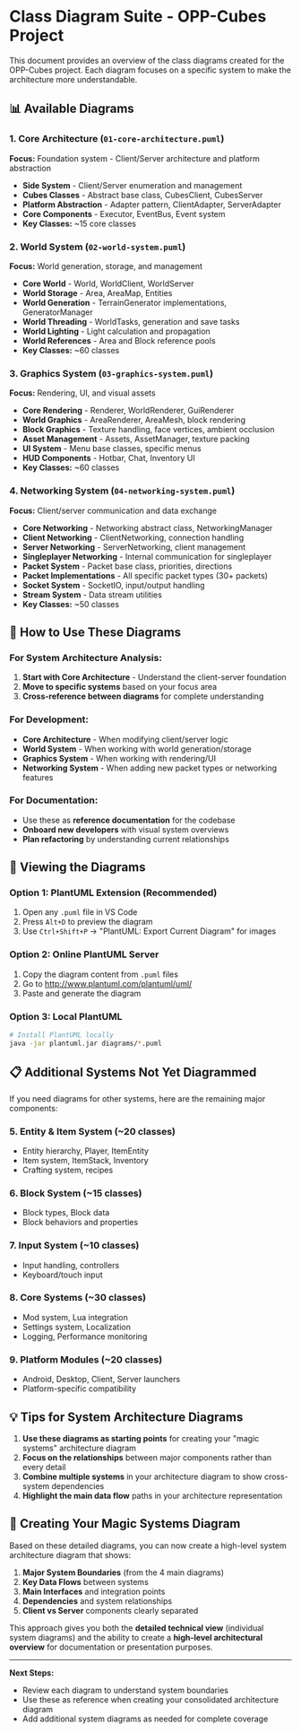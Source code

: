 # Class Diagram Suite - OPP-Cubes Project

This document provides an overview of the class diagrams created for the OPP-Cubes project. Each diagram focuses on a specific system to make the architecture more understandable.

## 📊 Available Diagrams

### 1. **Core Architecture** (`01-core-architecture.puml`)
**Focus:** Foundation system - Client/Server architecture and platform abstraction
- **Side System** - Client/Server enumeration and management
- **Cubes Classes** - Abstract base class, CubesClient, CubesServer
- **Platform Abstraction** - Adapter pattern, ClientAdapter, ServerAdapter
- **Core Components** - Executor, EventBus, Event system
- **Key Classes:** ~15 core classes

### 2. **World System** (`02-world-system.puml`)  
**Focus:** World generation, storage, and management
- **Core World** - World, WorldClient, WorldServer
- **World Storage** - Area, AreaMap, Entities
- **World Generation** - TerrainGenerator implementations, GeneratorManager
- **World Threading** - WorldTasks, generation and save tasks
- **World Lighting** - Light calculation and propagation
- **World References** - Area and Block reference pools
- **Key Classes:** ~60 classes

### 3. **Graphics System** (`03-graphics-system.puml`)
**Focus:** Rendering, UI, and visual assets
- **Core Rendering** - Renderer, WorldRenderer, GuiRenderer
- **World Graphics** - AreaRenderer, AreaMesh, block rendering
- **Block Graphics** - Texture handling, face vertices, ambient occlusion
- **Asset Management** - Assets, AssetManager, texture packing
- **UI System** - Menu base classes, specific menus
- **HUD Components** - Hotbar, Chat, Inventory UI
- **Key Classes:** ~60 classes

### 4. **Networking System** (`04-networking-system.puml`)
**Focus:** Client/server communication and data exchange
- **Core Networking** - Networking abstract class, NetworkingManager
- **Client Networking** - ClientNetworking, connection handling
- **Server Networking** - ServerNetworking, client management
- **Singleplayer Networking** - Internal communication for singleplayer
- **Packet System** - Packet base class, priorities, directions
- **Packet Implementations** - All specific packet types (30+ packets)
- **Socket System** - SocketIO, input/output handling
- **Stream System** - Data stream utilities
- **Key Classes:** ~50 classes

## 🎯 **How to Use These Diagrams**

### For System Architecture Analysis:
1. **Start with Core Architecture** - Understand the client-server foundation
2. **Move to specific systems** based on your focus area
3. **Cross-reference between diagrams** for complete understanding

### For Development:
- **Core Architecture** - When modifying client/server logic
- **World System** - When working with world generation/storage
- **Graphics System** - When working with rendering/UI
- **Networking System** - When adding new packet types or networking features

### For Documentation:
- Use these as **reference documentation** for the codebase
- **Onboard new developers** with visual system overviews
- **Plan refactoring** by understanding current relationships

## 🔧 **Viewing the Diagrams**

### Option 1: PlantUML Extension (Recommended)
1. Open any `.puml` file in VS Code
2. Press `Alt+D` to preview the diagram
3. Use `Ctrl+Shift+P` → "PlantUML: Export Current Diagram" for images

### Option 2: Online PlantUML Server
1. Copy the diagram content from `.puml` files
2. Go to http://www.plantuml.com/plantuml/uml/
3. Paste and generate the diagram

### Option 3: Local PlantUML
```bash
# Install PlantUML locally
java -jar plantuml.jar diagrams/*.puml
```

## 📋 **Additional Systems Not Yet Diagrammed**

If you need diagrams for other systems, here are the remaining major components:

### 5. **Entity & Item System** (~20 classes)
- Entity hierarchy, Player, ItemEntity
- Item system, ItemStack, Inventory
- Crafting system, recipes

### 6. **Block System** (~15 classes)  
- Block types, Block data
- Block behaviors and properties

### 7. **Input System** (~10 classes)
- Input handling, controllers
- Keyboard/touch input

### 8. **Core Systems** (~30 classes)
- Mod system, Lua integration
- Settings system, Localization
- Logging, Performance monitoring

### 9. **Platform Modules** (~20 classes)
- Android, Desktop, Client, Server launchers
- Platform-specific compatibility

## 💡 **Tips for System Architecture Diagrams**

1. **Use these diagrams as starting points** for creating your "magic systems" architecture diagram
2. **Focus on the relationships** between major components rather than every detail
3. **Combine multiple systems** in your architecture diagram to show cross-system dependencies
4. **Highlight the main data flow** paths in your architecture representation

## 🎨 **Creating Your Magic Systems Diagram**

Based on these detailed diagrams, you can now create a high-level system architecture diagram that shows:

1. **Major System Boundaries** (from the 4 main diagrams)
2. **Key Data Flows** between systems
3. **Main Interfaces** and integration points
4. **Dependencies** and system relationships
5. **Client vs Server** components clearly separated

This approach gives you both the **detailed technical view** (individual system diagrams) and the ability to create a **high-level architectural overview** for documentation or presentation purposes.

---

**Next Steps:**
- Review each diagram to understand system boundaries
- Use these as reference when creating your consolidated architecture diagram
- Add additional system diagrams as needed for complete coverage